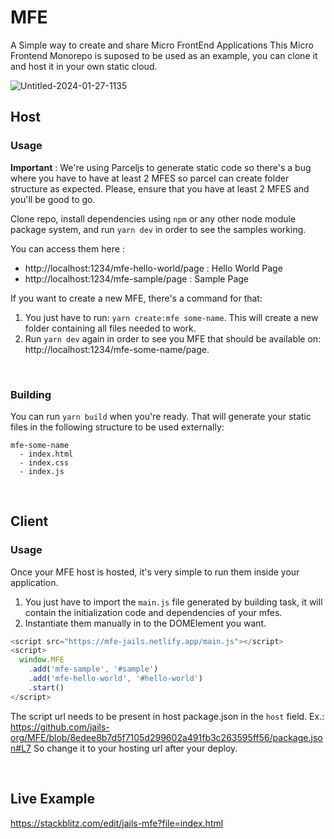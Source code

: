 # MFE

A Simple way to create and share Micro FrontEnd Applications
This Micro Frontend Monorepo is suposed to be used as an example, you can clone it and host it in your own static cloud.

![Untitled-2024-01-27-1135](https://github.com/jails-org/MFE/assets/567506/6d7e0651-fb3e-483a-a4ef-96730fe6f5ef)

## Host

### Usage

**Important** : We're using Parceljs to generate static code so there's a bug where you have to have at least 2 MFES so parcel can create folder structure as expected.
Please, ensure that you have at least 2 MFES and you'll be good to go. 

Clone repo, install dependencies using `npm` or any other node module package system, and run `yarn dev` in order to see the samples working.

You can access them here : 
- http://localhost:1234/mfe-hello-world/page : Hello World Page
- http://localhost:1234/mfe-sample/page : Sample Page

If you want to create a new MFE, there's a command for that: 
1. You just have to run: `yarn create:mfe some-name`. This will create a new folder containing all files needed to work.
2. Run `yarn dev` again in order to see you MFE that should be available on: http://localhost:1234/mfe-some-name/page.

<br />


### Building
You can run `yarn build` when you're ready. That will generate your static files in the following structure to be used externally:

```
mfe-some-name
  - index.html
  - index.css
  - index.js
```

<br />

## Client

### Usage

Once your MFE host is hosted, it's very simple to run them inside your application.
1. You just have to import the `main.js` file generated by building task, it will contain the initialization code and dependencies of your mfes.
2. Instantiate them manually in to the DOMElement you want.

```ts
<script src="https://mfe-jails.netlify.app/main.js"></script>
<script>
  window.MFE
    .add('mfe-sample', '#sample')
    .add('mfe-hello-world', '#hello-world')
    .start()
</script>
```

The script url needs to be present in host package.json in the `host` field. Ex.: https://github.com/jails-org/MFE/blob/8edee8b7d5f7105d299602a491fb3c263595ff56/package.json#L7
So change it to your hosting url after your deploy.

<br />

## Live Example

https://stackblitz.com/edit/jails-mfe?file=index.html
